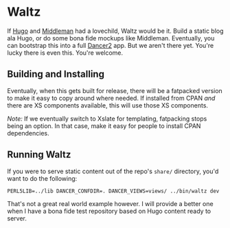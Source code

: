 # Waltz
If [Hugo](https://gohugo.io) and [Middleman](https://middlemanapp.com/)
had a lovechild, Waltz would be it. Build a static blog ala Hugo, or do
some bona fide mockups like Middleman. Eventually, you can bootstrap
this into a full [Dancer2](https://perldancer.org) app. But we aren't
there yet. You're lucky there is even this. You're welcome.

## Building and Installing
Eventually, when this gets built for release, there will be a fatpacked
version to make it easy to copy around where needed. If installed from
CPAN *and* there are XS components available, this will use those XS
components.

*Note:* If we eventually switch to Xslate for templating, fatpacking
stops being an option. In that case, make it easy for people to install
CPAN dependencies.

## Running Waltz
If you were to serve static content out of the repo's `share/`
directory, you'd want to do the following:
```
PERL5LIB=../lib DANCER_CONFDIR=. DANCER_VIEWS=views/ ../bin/waltz dev
```
That's not a great real world example however. I will provide a better
one when I have a bona fide test repository based on Hugo content ready
to server.

